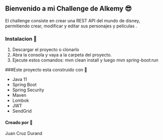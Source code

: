 ## Bienvenido a mi Challenge de Alkemy 😎
El challenge consiste en crear una REST API del mundo de disney, permitiendo crear, modificar y editar sus personajes y películas  .

### Instalacion  🔧
1. Descargar el proyecto o clonarlo
2. Abra la consola y vaya a la carpeta del proyecto.
3. Ejecute estos comandos: mvn clean install y luego mvn spring-boot:run

###Este proyecto esta construido con 🤖 
- Java 11
- Spring Boot
- Spring Security
- Maven
- Lombok
- JWT
- SendGrid

####  Creado por 🤙
 Juan Cruz Durand

